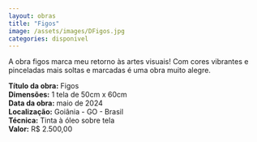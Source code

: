 ```yaml
---
layout: obras
title: "Figos"
image: /assets/images/DFigos.jpg
categories: disponivel
---
```


A obra figos marca meu retorno às artes visuais! Com cores vibrantes e pinceladas mais soltas e marcadas é uma obra muito alegre.

**Título da obra:** Figos  
**Dimensões:** 1 tela de 50cm x 60cm  
**Data da obra:** maio de 2024  
**Localização:** Goiânia - GO - Brasil  
**Técnica:** Tinta à óleo sobre tela  
**Valor:** R$ 2.500,00
